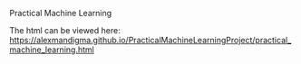 Practical Machine Learning


The html can be viewed here:
https://alexmandigma.github.io/PracticalMachineLearningProject/practical_machine_learning.html
